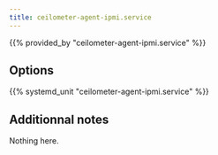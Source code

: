 ```yaml
---
title: ceilometer-agent-ipmi.service
---
```


{{% provided_by "ceilometer-agent-ipmi.service" %}}

## Options

{{% systemd_unit "ceilometer-agent-ipmi.service" %}}

## Additionnal notes

Nothing here.